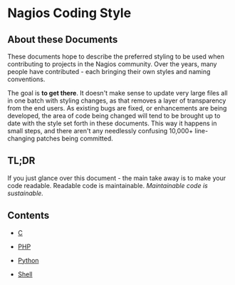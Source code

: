 # Nagios Coding Style

## About these Documents

These documents hope to describe the preferred styling to be used when contributing to
projects in the Nagios community. Over the years, many people have contributed - each
bringing their own styles and naming conventions.

The goal is **to get there**. It doesn't make sense to update very large files all
in one batch with styling changes, as that removes a layer of transparency from
the end users. As existing bugs are fixed, or enhancements are being developed,
the area of code being changed will tend to be brought up to date with the style
set forth in these documents. This way it happens in small steps, and there aren't
any needlessly confusing 10,000+ line-changing patches being committed.

## TL;DR

If you just glance over this document - the main take away is to make your
code readable. Readable code is maintainable. *Maintainable code is sustainable.*

## Contents

 * [C](https://github.com/NagiosEnterprises/community/blob/master/Coding_Styles/C.md)

 * [PHP](https://github.com/NagiosEnterprises/community/blob/master/Coding_Styles/PHP.md)

 * [Python](https://github.com/NagiosEnterprises/community/blob/master/Coding_Styles/PYTHON.md)

 * [Shell](https://github.com/NagiosEnterprises/community/blob/master/Coding_Styles/SHELL.md)

